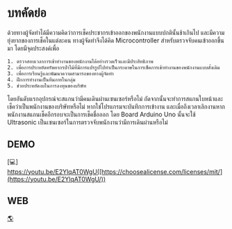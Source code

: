 # บทคัดย่อ
ด้วยทางผู้จัดทำได้มีความคิดว่าการเช็คประชากรเข้าออกของพนักงานแบบปกตินั้นช้าเกินไป และมีความยุ่งยากของการเช็คในแต่ละคน ทางผู้จัดทำจึงได้คิด Microcontroller สำหรับตรวจจับคนเข้าออกขึ้นมา โดยมีจุดประสงค์เพื่อ

	1. ตรวจสอบเวลาการเข้าทำงานของพนักงานได้อย่างรวดเร็วและมีประสิทธิภาพ
	2. เพื่อการประหยัดทรัพยากรป่าไม้ที่มีการแปรรูปไปทำเป็นกระดาษในการเช็คการเข้าทำงานของพนักงานแบบดั้งเดิม
	3. เพื่อการเรียนรู้และพัฒนาความสามารถของทางผู้จัดทำ
	4. ฝึกการทำงานเป็นทีมภายในกลุ่ม
	5. ช่วยประหยัดงบในการลงทุนของบริษัท
โดยอันดับแรกอุปกรณ์จะสแกนว่ามีคนเดินผ่านเซนเซอร์หรือไม่ ถัดจากนั้นจะทำการสแกนใบหน้าและเช็คว่าเป็นพนักงานของบริษัทหรือไม่ หากใช่โปรแกรมจะบันทึกการเข้างาน และเมื่อถึงเวลาเลิกงานหากพนักงานสแกนเช็คอีกรอบจะเป็นการเช็คชื่อออก โดย Board Arduino Uno นั้นจะใช้ Ultrasonic เป็นเซนเซอร์ในการตรวจจับพนักงานว่ามีการเดินผ่านหรือไม่

## DEMO
[💻] https://youtu.be/E2YlqAT0WgU([https://choosealicense.com/licenses/mit/](https://youtu.be/E2YlqAT0WgU/))

## WEB
[🌎](https://choosealicense.com/licenses/mit/)
